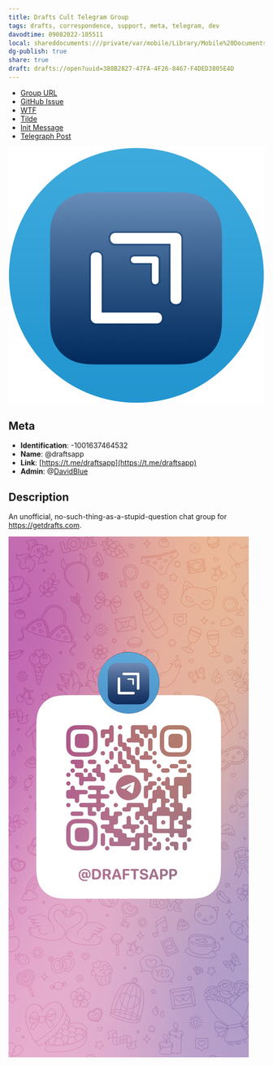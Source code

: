 ```yaml
---
title: Drafts Cult Telegram Group
tags: drafts, correspondence, support, meta, telegram, dev
davodtime: 09082022-105511
local: shareddocuments:///private/var/mobile/Library/Mobile%20Documents/iCloud~md~obsidian/Documents/OBSHIDDIAN/drafts/388B2827-47FA-4F26-8467-F4DED3805E4D.md
dg-publish: true
share: true
draft: drafts://open?uuid=388B2827-47FA-4F26-8467-F4DED3805E4D
---
```

- [Group URL](https://t.me/draftsapp)
- [GitHub Issue](https://github.com/extratone/drafts/issues/33)
- [WTF](https://davidblue.wtf/drafts/388B2827-47FA-4F26-8467-F4DED3805E4D.html)
- [Tilde](https://tilde.town/~extratone/drafts/telegram/)
- [Init Message](https://t.me/draftsapp/3)
- [Telegraph Post](https://telegra.ph/Drafts-Cult-Telegram-Group-04-11)

![Drafts Cult Telegram Group Icon](https://github.com/extratone/drafts/raw/main/telegram/tgiconalt.png)

## Meta

- **Identification**: -1001637464532
- **Name**: @draftsapp
- **Link**: [https://t.me/draftsapp](https://t.me/draftsapp)
- **Admin**: @[DavidBlue](https://t.me/DavidBlue)

## Description 
An unofficial, no-such-thing-as-a-stupid-question chat group for https://getdrafts.com.

![Drafts Cult Telegram Group QR Code](https://github.com/extratone/drafts/raw/main/telegram/qr.jpg)